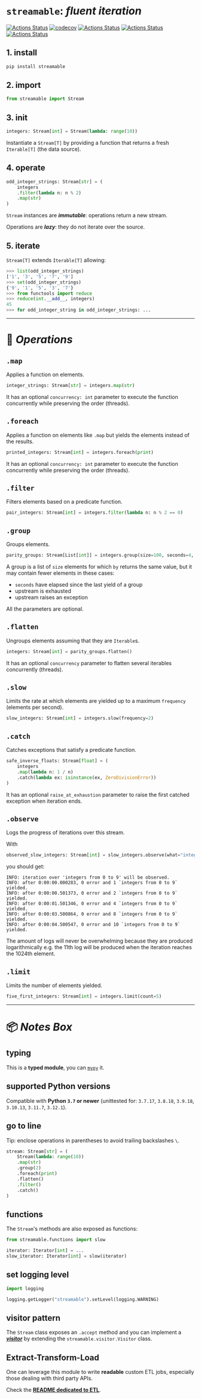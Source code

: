 # `streamable`: *fluent iteration*

[![Actions Status](https://github.com/ebonnal/streamable/workflows/unittest/badge.svg)](https://github.com/ebonnal/streamable/actions)
[![codecov](https://codecov.io/gh/ebonnal/streamable/graph/badge.svg?token=S62T0JQK9N)](https://codecov.io/gh/ebonnal/streamable)
[![Actions Status](https://github.com/ebonnal/streamable/workflows/typing/badge.svg)](https://github.com/ebonnal/streamable/actions)
[![Actions Status](https://github.com/ebonnal/streamable/workflows/lint/badge.svg)](https://github.com/ebonnal/streamable/actions)
[![Actions Status](https://github.com/ebonnal/streamable/workflows/PyPI/badge.svg)](https://github.com/ebonnal/streamable/actions)

## 1. install

```bash
pip install streamable
```

## 2. import
```python
from streamable import Stream
```

## 3. init

```python
integers: Stream[int] = Stream(lambda: range(10))
```

Instantiate a `Stream[T]` by providing a function that returns a fresh `Iterable[T]` (the data source).

## 4. operate

```python
odd_integer_strings: Stream[str] = (
    integers
    .filter(lambda n: n % 2)
    .map(str)
)
```

`Stream` instances are ***immutable***: operations return a new stream.

Operations are ***lazy***: they do not iterate over the source.

## 5. iterate
`Stream[T]` extends `Iterable[T]` allowing:
```python
>>> list(odd_integer_strings)
['1', '3', '5', '7', '9']
>>> set(odd_integer_strings)
{'9', '1', '5', '3', '7'}
>>> from functools import reduce
>>> reduce(int.__add__, integers)
45
>>> for odd_integer_string in odd_integer_strings: ...
```

---

# 📒 ***Operations***

## `.map`
Applies a function on elements.
```python
integer_strings: Stream[str] = integers.map(str)
```

It has an optional `concurrency: int` parameter to execute the function concurrently while preserving the order (threads).

## `.foreach`
Applies a function on elements like `.map` but yields the elements instead of the results.

```python
printed_integers: Stream[int] = integers.foreach(print)
```

It has an optional `concurrency: int` parameter to execute the function concurrently while preserving the order (threads).

## `.filter`
Filters elements based on a predicate function.

```python
pair_integers: Stream[int] = integers.filter(lambda n: n % 2 == 0)
```

## `.group`

Groups elements.

```python
parity_groups: Stream[List[int]] = integers.group(size=100, seconds=4, by=lambda i: i % 2)
```

A group is a list of `size` elements for which `by` returns the same value, but it may contain fewer elements in these cases:
- `seconds` have elapsed since the last yield of a group
- upstream is exhausted
- upstream raises an exception

All the parameters are optional.

## `.flatten`

Ungroups elements assuming that they are `Iterable`s.

```python
integers: Stream[int] = parity_groups.flatten()
```

It has an optional `concurrency` parameter to flatten several iterables concurrently (threads).

## `.slow`

Limits the rate at which elements are yielded up to a maximum `frequency` (elements per second).

```python
slow_integers: Stream[int] = integers.slow(frequency=2)
```

## `.catch`

Catches exceptions that satisfy a predicate function.

```python
safe_inverse_floats: Stream[float] = (
    integers
    .map(lambda n: 1 / n)
    .catch(lambda ex: isinstance(ex, ZeroDivisionError))
)
```

It has an optional `raise_at_exhaustion` parameter to raise the first catched exception when iteration ends.

## `.observe`

Logs the progress of iterations over this stream.

With
```python
observed_slow_integers: Stream[int] = slow_integers.observe(what="integers from 0 to 9")
```

you should get:

```
INFO: iteration over 'integers from 0 to 9' will be observed.
INFO: after 0:00:00.000283, 0 error and 1 `integers from 0 to 9` yielded.
INFO: after 0:00:00.501373, 0 error and 2 `integers from 0 to 9` yielded.
INFO: after 0:00:01.501346, 0 error and 4 `integers from 0 to 9` yielded.
INFO: after 0:00:03.500864, 0 error and 8 `integers from 0 to 9` yielded.
INFO: after 0:00:04.500547, 0 error and 10 `integers from 0 to 9` yielded.
```

The amount of logs will never be overwhelming because they are produced logarithmically e.g. the 11th log will be produced when the iteration reaches the 1024th element.

## `.limit`
Limits the number of elements yielded.

```python
five_first_integers: Stream[int] = integers.limit(count=5)
```


---

# 📦 ***Notes Box***

## typing
This is a **typed module**, you can [`mypy`](https://github.com/python/mypy) it.

## supported Python versions
Compatible with **Python `3.7` or newer** (unittested for: `3.7.17`, `3.8.18`, `3.9.18`, `3.10.13`, `3.11.7`, `3.12.1`).

## go to line
Tip: enclose operations in parentheses to avoid trailing backslashes `\`.

```python
stream: Stream[str] = (
    Stream(lambda: range(10))
    .map(str)
    .group(2)
    .foreach(print)
    .flatten()
    .filter()
    .catch()
)
```

## functions
The `Stream`'s methods are also exposed as functions:
```python
from streamable.functions import slow

iterator: Iterator[int] = ...
slow_iterator: Iterator[int] = slow(iterator)
```

## set logging level
```python
import logging

logging.getLogger("streamable").setLevel(logging.WARNING)
```

## visitor pattern
The `Stream` class exposes an `.accept` method and you can implement a [***visitor***](https://en.wikipedia.org/wiki/Visitor_pattern) by extending the `streamable.visitor.Visitor` class.

## Extract-Transform-Load

One can leverage this module to write **readable** custom ETL jobs, especially those dealing with third party APIs.

Check the [**README dedicated to ETL**](README_ETL.md).
